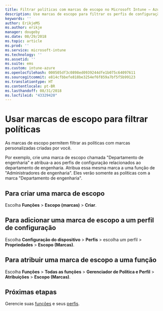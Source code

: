 ```yaml
---
title: Filtrar políticas com marcas de escopo no Microsoft Intune – Azure | Microsoft Docs
description: Use marcas de escopo para filtrar os perfis de configuração para funções específicas.
keywords: ''
author: ErikjeMS
ms.author: erikje
manager: dougeby
ms.date: 08/29/2018
ms.topic: article
ms.prod: ''
ms.service: microsoft-intune
ms.technology: ''
ms.assetid: ''
ms.suite: ems
ms.custom: intune-azure
ms.openlocfilehash: 000505df3c0898ed0939244dfe1b075c64097611
ms.sourcegitcommit: e814cfbbefe818be3254ef6f859a7bf5f5b99123
ms.translationtype: HT
ms.contentlocale: pt-BR
ms.lasthandoff: 08/31/2018
ms.locfileid: "43329420"
---
```

# <a name="use-scope-tags-to-filter-policies"></a>Usar marcas de escopo para filtrar políticas

As marcas de escopo permitem filtrar as políticas com marcas personalizadas criadas por você.

Por exemplo, crie uma marca de escopo chamada "Departamento de engenharia" e atribua-a aos perfis de configuração relacionados ao departamento de engenharia. Atribua essa mesma marca a uma função de "Administradores de engenharia". Eles verão somente as políticas com a marca "Departamento de engenharia".

## <a name="to-create-a-scope-tag"></a>Para criar uma marca de escopo

Escolha **Funções** > **Escopo (marcas)** > **Criar**.

## <a name="to-add-a-scope-tag-to-a-configuration-profile"></a>Para adicionar uma marca de escopo a um perfil de configuração

Escolha **Configuração do dispositivo** > **Perfis** > escolha um perfil > **Propriedades** > **Escopo (Marcas)**.

## <a name="to-assign-a-scope-tag-to-a-role"></a>Para atribuir uma marca de escopo a uma função

Escolha **Funções** > **Todas as funções** > **Gerenciador de Política e Perfil** > **Atribuições** > **Escopo (Marcas)**.

## <a name="next-steps"></a>Próximas etapas

Gerencie suas [funções](role-based-access-control.md) e seus [perfis](device-profile-assign.md).

